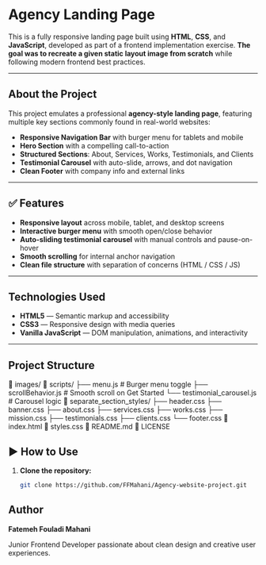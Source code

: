# Agency Landing Page

This is a fully responsive landing page built using **HTML**, **CSS**, and **JavaScript**, developed as part of a frontend implementation exercise. **The goal was to recreate a given static layout image from scratch** while following modern frontend best practices.

---

## About the Project

This project emulates a professional **agency-style landing page**, featuring multiple key sections commonly found in real-world websites:

- **Responsive Navigation Bar** with burger menu for tablets and mobile
- **Hero Section** with a compelling call-to-action
- **Structured Sections**: About, Services, Works, Testimonials, and Clients
- **Testimonial Carousel** with auto-slide, arrows, and dot navigation
- **Clean Footer** with company info and external links

---

## ✅ Features

- **Responsive layout** across mobile, tablet, and desktop screens  
- **Interactive burger menu** with smooth open/close behavior  
- **Auto-sliding testimonial carousel** with manual controls and pause-on-hover  
- **Smooth scrolling** for internal anchor navigation  
- **Clean file structure** with separation of concerns (HTML / CSS / JS)  

---

## Technologies Used

- **HTML5** — Semantic markup and accessibility
- **CSS3** — Responsive design with media queries
- **Vanilla JavaScript** — DOM manipulation, animations, and interactivity

---

## Project Structure

📁 images/
📁 scripts/
   ├── menu.js                # Burger menu toggle
   ├── scrollBehavior.js      # Smooth scroll on Get Started
   └── testimonial_carousel.js # Carousel logic
📁 separate_section_styles/
   ├── header.css
   ├── banner.css
   ├── about.css
   ├── services.css
   ├── works.css
   ├── mission.css
   ├── testimonials.css
   ├── clients.css
   └── footer.css
📄 index.html
📄 styles.css
📄 README.md
📄 LICENSE

## ▶️ How to Use

1. **Clone the repository:**

   ```bash
   git clone https://github.com/FFMahani/Agency-website-project.git


## Author
**Fatemeh Fouladi Mahani**

Junior Frontend Developer passionate about clean design and creative user experiences.